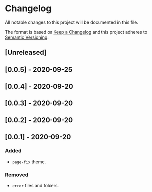# Changelog

All notable changes to this project will be documented in this file.

The format is based on [Keep a Changelog](http://keepachangelog.com/en/1.0.0/)
and this project adheres to [Semantic Versioning](http://semver.org/spec/v2.0.0.html).

## [Unreleased]

## [0.0.5] - 2020-09-25

## [0.0.4] - 2020-09-20

## [0.0.3] - 2020-09-20

## [0.0.2] - 2020-09-20

## [0.0.1] - 2020-09-20
### Added
- `page-fix` theme.

### Removed
- `error` files and folders.